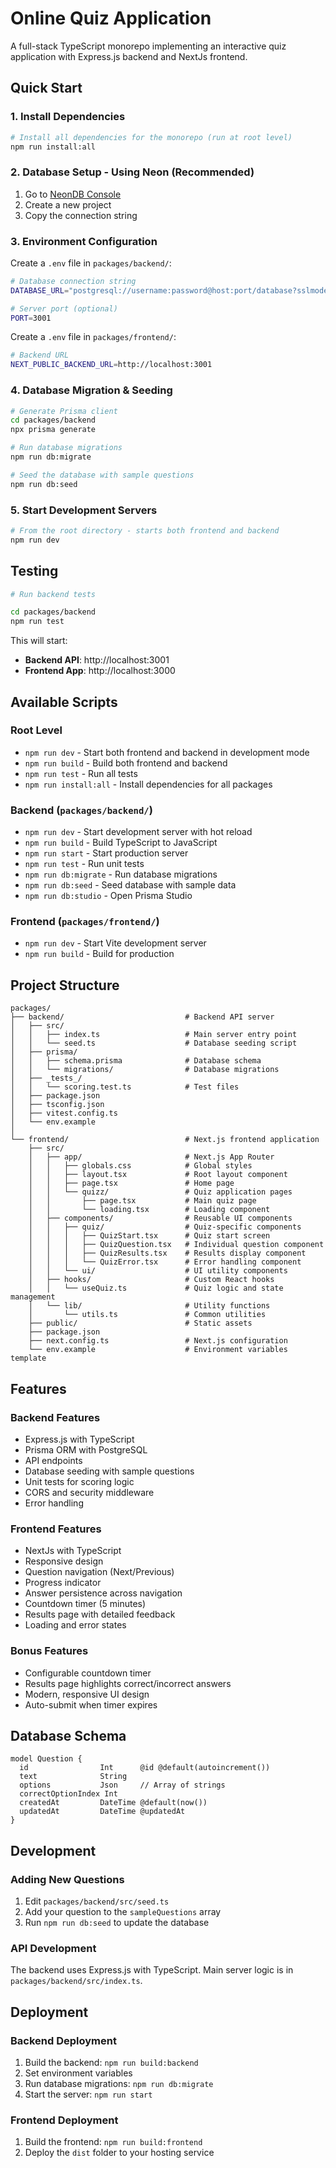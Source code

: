 #  Online Quiz Application

A full-stack TypeScript monorepo implementing an interactive quiz application with Express.js backend and NextJs frontend.


## Quick Start

### 1. Install Dependencies

```bash
# Install all dependencies for the monorepo (run at root level)
npm run install:all
```

### 2. Database Setup - Using Neon (Recommended)

1. Go to [NeonDB Console](https://console.neon.tech/)
2. Create a new project
3. Copy the connection string

### 3. Environment Configuration

Create a `.env` file in `packages/backend/`:

```bash
# Database connection string
DATABASE_URL="postgresql://username:password@host:port/database?sslmode=require"

# Server port (optional)
PORT=3001
```
Create a `.env` file in `packages/frontend/`:

```bash
# Backend URL
NEXT_PUBLIC_BACKEND_URL=http://localhost:3001
```

### 4. Database Migration & Seeding

```bash
# Generate Prisma client
cd packages/backend
npx prisma generate

# Run database migrations
npm run db:migrate

# Seed the database with sample questions
npm run db:seed
```

### 5. Start Development Servers

```bash
# From the root directory - starts both frontend and backend
npm run dev
```

## Testing

```bash
# Run backend tests

cd packages/backend
npm run test

```

This will start:
- **Backend API**: http://localhost:3001
- **Frontend App**: http://localhost:3000


## Available Scripts

### Root Level
- `npm run dev` - Start both frontend and backend in development mode
- `npm run build` - Build both frontend and backend
- `npm run test` - Run all tests
- `npm run install:all` - Install dependencies for all packages

### Backend (`packages/backend/`)
- `npm run dev` - Start development server with hot reload
- `npm run build` - Build TypeScript to JavaScript
- `npm run start` - Start production server
- `npm run test` - Run unit tests
- `npm run db:migrate` - Run database migrations
- `npm run db:seed` - Seed database with sample data
- `npm run db:studio` - Open Prisma Studio

### Frontend (`packages/frontend/`)
- `npm run dev` - Start Vite development server
- `npm run build` - Build for production

## Project Structure 

```
packages/
├── backend/                           # Backend API server
│   ├── src/
│   │   ├── index.ts                   # Main server entry point
│   │   └── seed.ts                    # Database seeding script
│   ├── prisma/
│   │   ├── schema.prisma              # Database schema
│   │   └── migrations/                # Database migrations
│   ├── _tests_/
│   │   └── scoring.test.ts            # Test files
│   ├── package.json
│   ├── tsconfig.json
│   ├── vitest.config.ts
│   └── env.example
│
└── frontend/                          # Next.js frontend application
    ├── src/
    │   ├── app/                       # Next.js App Router
    │   │   ├── globals.css            # Global styles
    │   │   ├── layout.tsx             # Root layout component
    │   │   ├── page.tsx               # Home page
    │   │   └── quizz/                 # Quiz application pages
    │   │       ├── page.tsx           # Main quiz page
    │   │       └── loading.tsx        # Loading component
    │   ├── components/                # Reusable UI components
    │   │   ├── quiz/                  # Quiz-specific components
    │   │   │   ├── QuizStart.tsx      # Quiz start screen
    │   │   │   ├── QuizQuestion.tsx   # Individual question component
    │   │   │   ├── QuizResults.tsx    # Results display component
    │   │   │   └── QuizError.tsx      # Error handling component
    │   │   └── ui/                    # UI utility components
    │   ├── hooks/                     # Custom React hooks
    │   │   └── useQuiz.ts             # Quiz logic and state management
    │   └── lib/                       # Utility functions
    │       └── utils.ts               # Common utilities
    ├── public/                        # Static assets
    ├── package.json
    ├── next.config.ts                 # Next.js configuration
    └── env.example                    # Environment variables template
```


## Features

### Backend Features
-  Express.js with TypeScript
-  Prisma ORM with PostgreSQL
-  API endpoints
-  Database seeding with sample questions
-  Unit tests for scoring logic
-  CORS and security middleware
-  Error handling

### Frontend Features
-  NextJs with TypeScript
-  Responsive design
-  Question navigation (Next/Previous)
-  Progress indicator
-  Answer persistence across navigation
-  Countdown timer (5 minutes)
-  Results page with detailed feedback
-  Loading and error states

### Bonus Features
-  Configurable countdown timer
-  Results page highlights correct/incorrect answers
-  Modern, responsive UI design
-  Auto-submit when timer expires

## Database Schema

```prisma
model Question {
  id                Int      @id @default(autoincrement())
  text              String
  options           Json     // Array of strings
  correctOptionIndex Int
  createdAt         DateTime @default(now())
  updatedAt         DateTime @updatedAt
}
```

## Development

### Adding New Questions

1. Edit `packages/backend/src/seed.ts`
2. Add your question to the `sampleQuestions` array
3. Run `npm run db:seed` to update the database

### API Development

The backend uses Express.js with TypeScript. Main server logic is in `packages/backend/src/index.ts`.

## Deployment

### Backend Deployment

1. Build the backend: `npm run build:backend`
2. Set environment variables
3. Run database migrations: `npm run db:migrate`
4. Start the server: `npm run start`

### Frontend Deployment

1. Build the frontend: `npm run build:frontend`
2. Deploy the `dist` folder to your hosting service
